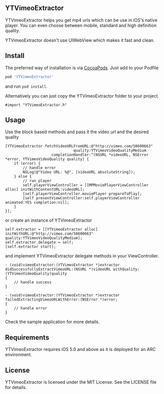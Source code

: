 ## YTVimeoExtractor

YTVimeoExtractor helps you get mp4 urls which can be use in iOS's native player. You can even choose between mobile, standard and high definition quality.

YTVimeoExtractor doesn't use UIWebView which makes it fast and clean.

## Install

The preferred way of installation is via [CocoaPods](http://cocoapods.org). Just add to your Podfile

```ruby
pod 'YTVimeoExtractor'
```

and run `pod install`.

Alternatively you can just copy the YTVimeoExtractor folder to your project.

```objc
#import "YTVimeoExtractor.h"
```

## Usage

Use the block based methods and pass it the video url and the desired quality

```objc
[YTVimeoExtractor fetchVideoURLFromURL:@"http://vimeo.com/58600663"
                               quality:YTVimeoVideoQualityMedium
                     completionHandler:^(NSURL *videoURL, NSError *error, YTVimeoVideoQuality quality) {
    if (error) {
    	// handle error
    	NSLog(@"Video URL: %@", [videoURL absoluteString]);
	} else {
		// run player
		self.playerViewController = [[MPMoviePlayerViewController alloc] initWithContentURL:videoURL];
    	[self.playerViewController.moviePlayer prepareToPlay];
    	[self presentViewController:self.playerViewController animated:YES completion:nil];
	}
}];
```

or create an instance of YTVimeoExtractor

```objc
self.extractor = [[YTVimeoExtractor alloc] initWithURL:@"http://vimeo.com/58600663" quality:YTVimeoVideoQualityMedium];
self.extractor.delegate = self;
[self.extractor start];
```

and implement YTVimeoExtractor delegate methods in your ViewController.

```objc
- (void)vimeoExtractor:(YTVimeoExtractor *)extractor didSuccessfullyExtractVimeoURL:(NSURL *)videoURL withQuality:(YTVimeoVideoQuality)quality
{
    // handle success
}

- (void)vimeoExtractor:(YTVimeoExtractor *)extractor failedExtractingVimeoURLWithError:(NSError *)error;
{
    // handle error
}
```

Check the sample application for more details.

## Requirements

YTVimeoExtractor requires iOS 5.0 and above as it is deployed for an ARC environment.

## License

YTVimeoExtractor is licensed under the MIT License. See the LICENSE file for details.

